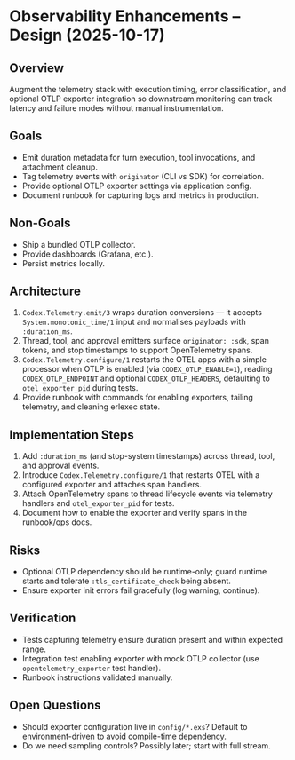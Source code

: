 # Observability Enhancements – Design (2025-10-17)

## Overview
Augment the telemetry stack with execution timing, error classification, and optional OTLP exporter integration so downstream monitoring can track latency and failure modes without manual instrumentation.

## Goals
- Emit duration metadata for turn execution, tool invocations, and attachment cleanup.
- Tag telemetry events with `originator` (CLI vs SDK) for correlation.
- Provide optional OTLP exporter settings via application config.
- Document runbook for capturing logs and metrics in production.

## Non-Goals
- Ship a bundled OTLP collector.
- Provide dashboards (Grafana, etc.).
- Persist metrics locally.

## Architecture
1. `Codex.Telemetry.emit/3` wraps duration conversions — it accepts `System.monotonic_time/1` input and normalises payloads with `:duration_ms`.
2. Thread, tool, and approval emitters surface `originator: :sdk`, span tokens, and stop timestamps to support OpenTelemetry spans.
3. `Codex.Telemetry.configure/1` restarts the OTEL apps with a simple processor when OTLP is enabled (via `CODEX_OTLP_ENABLE=1`), reading `CODEX_OTLP_ENDPOINT` and optional `CODEX_OTLP_HEADERS`, defaulting to `otel_exporter_pid` during tests.
4. Provide runbook with commands for enabling exporters, tailing telemetry, and cleaning erlexec state.

## Implementation Steps
1. Add `:duration_ms` (and stop-system timestamps) across thread, tool, and approval events.
2. Introduce `Codex.Telemetry.configure/1` that restarts OTEL with a configured exporter and attaches span handlers.
3. Attach OpenTelemetry spans to thread lifecycle events via telemetry handlers and `otel_exporter_pid` for tests.
4. Document how to enable the exporter and verify spans in the runbook/ops docs.

## Risks
- Optional OTLP dependency should be runtime-only; guard runtime starts and tolerate `:tls_certificate_check` being absent.
- Ensure exporter init errors fail gracefully (log warning, continue).

## Verification
- Tests capturing telemetry ensure duration present and within expected range.
- Integration test enabling exporter with mock OTLP collector (use `opentelemetry_exporter` test handler).
- Runbook instructions validated manually.

## Open Questions
- Should exporter configuration live in `config/*.exs`? Default to environment-driven to avoid compile-time dependency.
- Do we need sampling controls? Possibly later; start with full stream.
